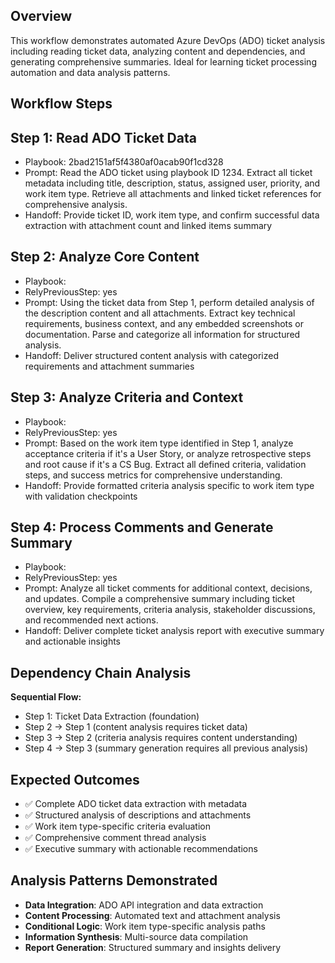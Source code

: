 ## Overview
This workflow demonstrates automated Azure DevOps (ADO) ticket analysis including reading ticket data, analyzing content and dependencies, and generating comprehensive summaries. Ideal for learning ticket processing automation and data analysis patterns.

## Workflow Steps

## Step 1: Read ADO Ticket Data
- Playbook: 2bad2151af5f4380af0acab90f1cd328
- Prompt: Read the ADO ticket using playbook ID 1234. Extract all ticket metadata including title, description, status, assigned user, priority, and work item type. Retrieve all attachments and linked ticket references for comprehensive analysis.
- Handoff: Provide ticket ID, work item type, and confirm successful data extraction with attachment count and linked items summary

## Step 2: Analyze Core Content
- Playbook: <none>
- RelyPreviousStep: yes
- Prompt: Using the ticket data from Step 1, perform detailed analysis of the description content and all attachments. Extract key technical requirements, business context, and any embedded screenshots or documentation. Parse and categorize all information for structured analysis.
- Handoff: Deliver structured content analysis with categorized requirements and attachment summaries

## Step 3: Analyze Criteria and Context
- Playbook: <none>
- RelyPreviousStep: yes
- Prompt: Based on the work item type identified in Step 1, analyze acceptance criteria if it's a User Story, or analyze retrospective steps and root cause if it's a CS Bug. Extract all defined criteria, validation steps, and success metrics for comprehensive understanding.
- Handoff: Provide formatted criteria analysis specific to work item type with validation checkpoints

## Step 4: Process Comments and Generate Summary
- Playbook: <none>
- RelyPreviousStep: yes
- Prompt: Analyze all ticket comments for additional context, decisions, and updates. Compile a comprehensive summary including ticket overview, key requirements, criteria analysis, stakeholder discussions, and recommended next actions.
- Handoff: Deliver complete ticket analysis report with executive summary and actionable insights

## Dependency Chain Analysis

**Sequential Flow:**
- Step 1: Ticket Data Extraction (foundation)
- Step 2 → Step 1 (content analysis requires ticket data)
- Step 3 → Step 2 (criteria analysis requires content understanding)
- Step 4 → Step 3 (summary generation requires all previous analysis)

## Expected Outcomes

- ✅ Complete ADO ticket data extraction with metadata
- ✅ Structured analysis of descriptions and attachments
- ✅ Work item type-specific criteria evaluation
- ✅ Comprehensive comment thread analysis
- ✅ Executive summary with actionable recommendations

## Analysis Patterns Demonstrated

- **Data Integration**: ADO API integration and data extraction
- **Content Processing**: Automated text and attachment analysis
- **Conditional Logic**: Work item type-specific analysis paths
- **Information Synthesis**: Multi-source data compilation
- **Report Generation**: Structured summary and insights delivery